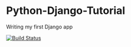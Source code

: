 # Python-Django-Tutorial
Writing my first Django app

[![Build Status](https://travis-ci.org/locdle/Python-Django-Tutorial.svg)](https://travis-ci.org/locdle/Python-Django-Tutorial)

